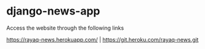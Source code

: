 # django-news-app

Access the website through the following links

https://rayaq-news.herokuapp.com/ | https://git.heroku.com/rayaq-news.git

